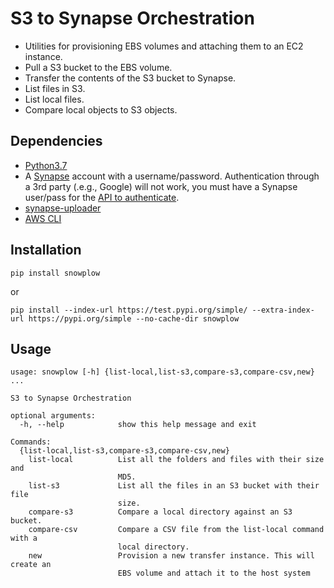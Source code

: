 # S3 to Synapse Orchestration

- Utilities for provisioning EBS volumes and attaching them to an EC2 instance.
- Pull a S3 bucket to the EBS volume.
- Transfer the contents of the S3 bucket to Synapse. 
- List files in S3.
- List local files.
- Compare local objects to S3 objects.

## Dependencies

- [Python3.7](https://www.python.org/)
- A [Synapse](https://www.synapse.org/) account with a username/password. Authentication through a 3rd party (.e.g., Google) will not work, you must have a Synapse user/pass for the [API to authenticate](http://docs.synapse.org/python/#connecting-to-synapse).
- [synapse-uploader](https://github.com/ki-tools/synapse_uploader)
- [AWS CLI](https://aws.amazon.com/cli)

## Installation

```shell script
pip install snowplow
```

or 
```shell script
pip install --index-url https://test.pypi.org/simple/ --extra-index-url https://pypi.org/simple --no-cache-dir snowplow
```

## Usage

```text
usage: snowplow [-h] {list-local,list-s3,compare-s3,compare-csv,new} ...

S3 to Synapse Orchestration

optional arguments:
  -h, --help            show this help message and exit

Commands:
  {list-local,list-s3,compare-s3,compare-csv,new}
    list-local          List all the folders and files with their size and
                        MD5.
    list-s3             List all the files in an S3 bucket with their file
                        size.
    compare-s3          Compare a local directory against an S3 bucket.
    compare-csv         Compare a CSV file from the list-local command with a
                        local directory.
    new                 Provision a new transfer instance. This will create an
                        EBS volume and attach it to the host system
```
